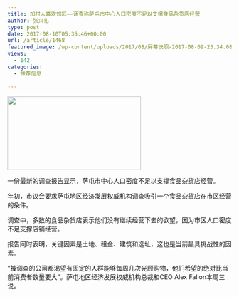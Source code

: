 ```yaml
---
title: 加村人喜欢郊区——调查称萨屯市中心人口密度不足以支撑食品杂货店经营
author: 张兴礼
type: post
date: 2017-08-10T05:35:46+00:00
url: /article/1468
featured_image: /wp-content/uploads/2017/08/屏幕快照-2017-08-09-23.34.08.png
views:
  - 142
categories:
  - 推荐信息

---
```

<img decoding="async" loading="lazy" class="alignnone size-medium wp-image-1469" src="http://52sask.com/wp-content/uploads/2017/08/屏幕快照-2017-08-09-23.34.08-300x165.png" alt="" width="300" height="165" srcset="http://192.168.2.100:800/wp-content/uploads/2017/08/屏幕快照-2017-08-09-23.34.08-300x165.png 300w, http://192.168.2.100:800/wp-content/uploads/2017/08/屏幕快照-2017-08-09-23.34.08.png 550w" sizes="(max-width: 300px) 100vw, 300px" />

一份最新的调查报告显示，萨屯市中心人口密度不足以支撑食品杂货店经营。

年初，市议会要求萨屯地区经济发展权威机构调查吸引一个食品杂货店在市区经营的条件。

调查中，多数的食品杂货店表示他们没有继续经营下去的欲望，因为市区人口密度不足支撑店铺经营。

报告同时表明，关键因素是土地、租金、建筑和选址，这也是当前最具挑战性的因素。

“被调查的公司都渴望有固定的人群能够每周几次光顾购物，他们希望的绝对比当前消费者数量要大”。萨屯地区经济发展权威机构总裁和CEO Alex Fallon本周三说。

&nbsp;